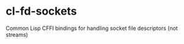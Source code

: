 cl-fd-sockets
=============

Common Lisp CFFI bindings for handling socket file descriptors (not streams)
